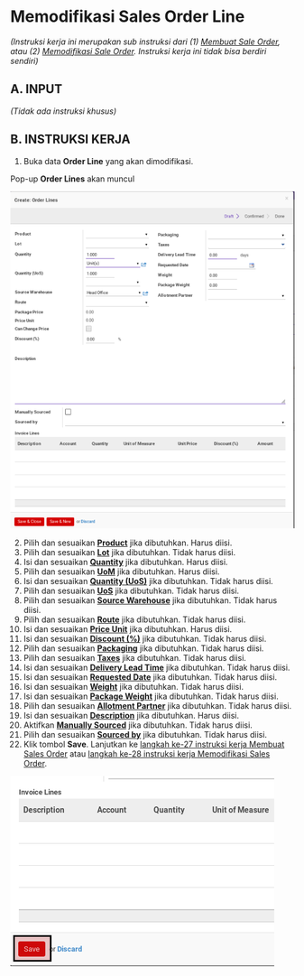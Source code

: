# Memodifikasi Sales Order Line

*(Instruksi kerja ini merupakan sub instruksi dari (1) [Membuat Sale Order](./membuat.md), atau (2) [Memodifikasi Sale Order](./modifikasi.md). Instruksi kerja ini tidak bisa berdiri sendiri)*

## A. INPUT

*(Tidak ada instruksi khusus)*

## B. INSTRUKSI KERJA

1. <a name="l1">Buka</a> data **Order Line** yang akan dimodifikasi.

Pop-up **Order Lines** akan muncul

![](../../img/sales-order/pop-up-order-lines.png)

2. <a name="l2">Pilih</a> dan sesuaikan **[Product](./penjelasan-detail-order-lines.md#field-product)** jika dibutuhkan. Harus diisi.
3. Pilih dan sesuaikan **[Lot](./penjelasan-detail-order-lines.md#field-lot)** jika dibutuhkan. Tidak harus diisi.
4. Isi dan sesuaikan **[Quantity](./penjelasan-detail-order-lines.md#field-quantity)** jika dibutuhkan. Harus diisi.
5. Pilih dan sesuaikan **[UoM](./penjelasan-detail-order-lines.md#field-quantity)** jika dibutuhkan. Harus diisi.
6. Isi dan sesuaikan **[Quantity (UoS)](./penjelasan-detail-order-lines.md#field-quantity-uos)** jika dibutuhkan. Tidak harus diisi.
7. Pilih dan sesuaikan **[UoS](./penjelasan-detail-order-lines.md#field-quantity-uos)** jika dibutuhkan. Tidak harus diisi.
8. Pilih dan sesuaikan **[Source Warehouse](./penjelasan-detail-order-lines.md#field-source-warehouse)** jika dibutuhkan. Tidak harus diisi.
9. Pilih dan sesuaikan **[Route](./penjelasan-detail-order-lines.md#field-route)** jika dibutuhkan. Tidak harus diisi.
10. Isi dan sesuaikan **[Price Unit](./penjelasan-detail-order-lines.md#field-unit-price)** jika dibutuhkan.  Harus diisi.
11. Isi dan sesuaikan **[Discount (%)](./penjelasan-detail-order-lines.md#field-discount)** jika dibutuhkan. Tidak harus diisi.
12. Pilih dan sesuaikan **[Packaging](./penjelasan-detail-order-lines.md#field-packaging)** jika dibutuhkan. Tidak harus diisi.
13. Pilih dan sesuaikan **[Taxes](./penjelasan-detail-order-lines.md#field-taxes)** jika dibutuhkan. Tidak harus diisi.
14. Isi dan sesuaikan **[Delivery Lead Time](./penjelasan-detail-order-lines.md#field-delivery-lead-time)** jika dibutuhkan. Tidak harus diisi.
15. Isi dan sesuaikan **[Requested Date](./penjelasan-detail-order-lines.md#field-request-date)** jika dibutuhkan. Tidak harus diisi.
16. Isi dan sesuaikan **[Weight](./penjelasan-detail-order-lines.md#field-weight)** jika dibutuhkan. Tidak harus diisi.
17. Isi dan sesuaikan **[Package Weight](./penjelasan-detail-order-lines.md#field-package-weight)** jika dibutuhkan. Tidak harus diisi.
18. Pilih dan sesuaikan **[Allotment Partner](./penjelasan-detail-order-lines.md#field-allotment-partner)** jika dibutuhkan. Tidak harus diisi.
19. Isi dan sesuaikan **[Description](./penjelasan-detail-order-lines.md#field-description-produk)** jika dibutuhkan. Harus diisi.
20. Aktifkan **[Manually Sourced](./penjelasan-detail-order-lines.md#field-manually-sourced)** jika dibutuhkan. Tidak harus diisi.
21. Pilih dan sesuaikan **[Sourced by](./penjelasan-detail-order-lines.md#field-sourced-by)** jika dibutuhkan. Tidak harus diisi.
22. Klik tombol **Save**. Lanjutkan ke [langkah ke-27 instruksi kerja Membuat Sales Order](./membuat.md#l27) atau [langkah ke-28 instruksi kerja Memodifikasi Sales Order](./modifikasi.md#l28).

![](../../img/sales-order/tombol-save-pop-up-line.png)
